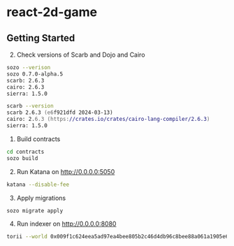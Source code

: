 # react-2d-game

## Getting Started
2. Check versions of Scarb and Dojo and Cairo

```zsh
sozo --verison
sozo 0.7.0-alpha.5
scarb: 2.6.3
cairo: 2.6.3
sierra: 1.5.0

scarb --version
scarb 2.6.3 (e6f921dfd 2024-03-13)
cairo: 2.6.3 (https://crates.io/crates/cairo-lang-compiler/2.6.3)
sierra: 1.5.0
```


1. Build contracts
```zsh
cd contracts
sozo build
```
2. Run Katana on http://0.0.0.0:5050

```zsh
katana --disable-fee
```

3. Apply migrations
```zsh
sozo migrate apply
```

4. Run indexer on http://0.0.0.0:8080

```zsh
torii --world 0x009f1c624eea5ad97ea4bee805b2c46d4db96c8bee88a061a1905e67e5683cc1 --allowed-origins "*"
```
